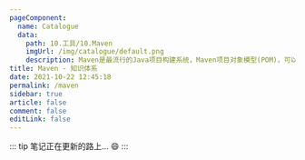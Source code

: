 ```yaml
---
pageComponent: 
  name: Catalogue
  data: 
    path: 10.工具/10.Maven
    imgUrl: /img/catalogue/default.png
    description: Maven是最流行的Java项目构建系统，Maven项目对象模型(POM)，可以通过一小段描述信息来管理项目的构建，报告和文档的软件项目管理工具。
title: Maven - 知识体系
date: 2021-10-22 12:45:18
permalink: /maven
sidebar: true
article: false
comment: false
editLink: false
---
```


::: tip
笔记正在更新的路上... :smile:
:::
